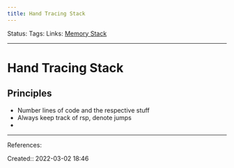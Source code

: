 ```yaml
---
title: Hand Tracing Stack
---
```

Status: 
Tags: 
Links: [Memory Stack](out/memory-stack.md)
___

# Hand Tracing Stack
## Principles
- Number lines of code and the respective stuff
- Always keep track of rsp, denote jumps
- 
___
References:

Created:: 2022-03-02 18:46
